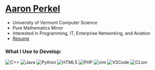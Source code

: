 # [Aaron Perkel](https://aperkel.w3.uvm.edu)
- University of Vermont Computer Science
- Pure Mathematics Minor
- Interested in Programming, IT, Enterprise Networking, and Aviation
- [Resume](aperkel.w3.uvm.edu/resume)


<h3>What I Use to Develop:</h3>
<p>
<img alt="C++"
src="https://img.shields.io/badge/c++-%2300599C.svg?style=for-the-badge&logo=c%2B%2B&logoColor=white" />
<img alt="Java"
src="https://img.shields.io/badge/java-%23ED8B00.svg?style=for-the-badge&logo=openjdk&logoColor=white" />
<img alt="Python"
src="https://img.shields.io/badge/python-3670A0?style=for-the-badge&logo=python&logoColor=ffdd54" />
<img alt="HTML5"
src="https://img.shields.io/badge/HTML5-E34F26?style=for-the-badge&logo=html5&logoColor=white"/>
<img alt="PHP"
src="https://img.shields.io/badge/PHP-777BB4?style=for-the-badge&logo=php&logoColor=white"/>
<img alt="vim"
src="https://img.shields.io/badge/VIM-%2311AB00.svg?&style=for-the-badge&logo=vim&logoColor=white"/>
<img alt="VSCode"
src="https://img.shields.io/badge/VSCode-0078D4?style=for-the-badge&logo=visual%20studio%20code&logoColor=white"/>
<img alt="CLion"
src="https://img.shields.io/badge/CLion-000000?style=for-the-badge&logo=clion&logoColor=white"/>

</p>
